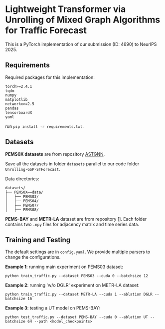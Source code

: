# Lightweight Transformer via Unrolling of Mixed Graph Algorithms for Traffic Forecast

This is a PyTorch implementation of our submission (ID: 4690) to NeurIPS 2025.
## Requirements

Required packages for this implementation:

```
torch>=2.4.1
tqdm 
numpy 
matplotlib 
networkx>=2.5
pandas
tensorboardX
yaml
```
run `pip install -r requirements.txt`.

## Datasets
**PEMS0X datasets** are from repository [ASTGNN](https://github.com/guoshnBJTU/ASTGNN/tree/main/data).

<!-- PEMS-BAY and METR-LA datasets are from repository [DCRNN](https://github.com/liyaguang/DCRNN/tree/master/data/sensor_graph). -->

Save all the datasets in folder `datasets` parallel to our code folder `Unrolling-GSP-STForecast`. 

Data directories:
```
datasets/
├── PEMS0X——data/
│   ├── PEMS03/
│   ├── PEMS04/
│   ├── PEMS07/
│   ├── PEMS08/
```
**PEMS-BAY** and **METR-LA** dataset are from repository []. Each folder contains two `.npy` files for adjacency matrix and time series data. 


## Training and Testing

The default settings are in `config.yaml`. We provide multiple parsers to change the configurations. 

**Example 1**: running main experiment on PEMS03 dataset:
```
python train_traffic.py --dataset PEMS03 --cuda 0 --batchsize 12
```

**Example 2**: running 'w/o DGLR' experiment on METR-LA dataset:
```
python train_traffic.py --dataset METR-LA --cuda 1 --ablation DGLR --batchsize 16
```

**Example 3**: testing a UT model on PEMS-BAY:
```
python test_traffic.py --dataset PEMS-BAY --cuda 0 --ablation UT --batchsize 64 --path <model_checkpoints>
```


